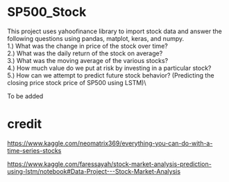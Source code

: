 # SP500_Stock
This project uses yahoofinance library to import stock data and answer the following questions using pandas, matplot, keras, and numpy.\
1.) What was the change in price of the stock over time?\
2.) What was the daily return of the stock on average?\
3.) What was the moving average of the various stocks?\
4.) How much value do we put at risk by investing in a particular stock?\
5.) How can we attempt to predict future stock behavior? (Predicting the closing price stock price of SP500 using LSTM)\

To be added

# credit
https://www.kaggle.com/neomatrix369/everything-you-can-do-with-a-time-series-stocks

https://www.kaggle.com/faressayah/stock-market-analysis-prediction-using-lstm/notebook#Data-Project---Stock-Market-Analysis

